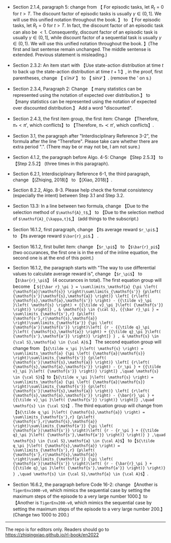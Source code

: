 

- Section 2.1.4, paragraph 5: change from 【 For episodic tasks, let $R_t=0$ for $t>T$. The discount factor of episodic tasks is usually $\gamma \in \left(0,1\right]$. We will use this unified notation throughout the book. 】 to 【 For episodic tasks, let $R_t=0$ for $t>T$. In fact, the discount factor of an episodic task can also be $<1$. Consequently, discount factor of an episodic task is usually $\gamma \in \left(0,1\right]$, while discount factor of a sequential task is usually $\gamma \in \left(0,1\right)$. We will use this unified notation throughout the book. 】(The first and last sentense remain unchanged. The middle sentense is extended. Previous statement is misleading.)

- Section 2.3.2: An item start with 【Use state-action distribution at time $t$ to back up the state-action distribution at time $t+1$:】, in the proof, first parentheses, change 【 $\mathsf{s}' in \mathcal{S}$ 】 to 【 $\mathsf{s} in \mathcal{S}$ 】. (remove the ' on $\mathsf{s}$.)

- Section 2.3.4, Paragraph 2: Change 【 many statistics can be represented using the  notation of expected over distribution.】 to 【many statistics can be represented using the  notation of expected over discounted distribution.】 Add a word "discounted".

- Section 2.4.3, the first item group, the first item: Change 【Therefore, $\pi_\ast<\pi'$, which conflicts】to 【Therefore, $\pi_\ast\prec\pi'$, which conflicts】.

- Section 3.1, the paragraph after "Interdisciplinary Reference 3-2", the formula after the line "Therefore". Please take care whether there are extra period ".". (There may be or may not be, I am not sure.)

- Section 4.1.2, the paragraph before Algo. 4-5: Change 【Step 2.5.3】 to 【Step 2.5.2】  (three times in this paragraph).

- Section 6.2.1, Interdisciplinary Reference 6-1, the third paragraph, change 【(Zhiqing, 2018)】 to 【(Xiao, 2018)】.

- Section 8.2.2, Algo. 8-3. Please help check the format consistency (especially the intent) between Step 3.1 and Step 3.2.

- Section 13.3: In a line between two formula, change 【Due to the selection method of `$\mathsf{A}_t$`,】 to 【Due to the selection method of `$\mathsf{A}_{\kappa,t}$`,】 (add things to the subscript.)

- Section 16.1.2, first paragraph, change 【its average reward `$r_\pi$`.】 to 【its average reward `$\bar{r}_pi$`.】 .

- Section 16.1.2, first bullet item: change 【`$r_\pi$`】 to 【`$\bar{r}_pi$`】(two occurances, the first one is in the end of the inline equation, the second one is at the end of this point.)

- Section 16.1.2, the paragraph starts with "The way to use differential values to calculate average reward is", change 【`$r_\pi$`】  to 【`$\bar{r}_\pi$`】 (4 occurances in total). The first equation group will become 【 `${{\bar r}_\pi } = \sum\limits_\mathsf{a} {\pi \left( {\mathsf{a}|\mathsf{s}} \right)\sum\limits_{\mathsf{s'}} {p\left( {\mathsf{s'}|\mathsf{s},\mathsf{a}} \right)} \left[ {r\left( {\mathsf{s},\mathsf{a},\mathsf{s'}} \right) - {{\tilde v}_\pi }\left( \mathsf{s} \right) + {{\tilde v}_\pi }\left( {\mathsf{s'}} \right)} \right]} , & \mathsf{s} \in {\cal S}, {{\bar r}_\pi } = \sum\limits_{\mathsf{s'},r} {p\left( {\mathsf{s'},r|\mathsf{s},\mathsf{a}} \right)\sum\limits_{\mathsf{a'}} {\pi \left( {\mathsf{a'}|\mathsf{s'}} \right)\left[ {r - {{\tilde q}_\pi }\left( {\mathsf{s},\mathsf{a}} \right) + {{\tilde q}_\pi }\left( {\mathsf{s'},\mathsf{a'}} \right)} \right]} } , & \mathsf{s} \in {\cal S},\mathsf{a} \in {\cal A}$`.】 The second equation group will change from 【`${\tilde v_\pi }\left( \mathsf{s} \right) = \sum\limits_\mathsf{a} {\pi \left( {\mathsf{a}|\mathsf{s}} \right)\sum\limits_{\mathsf{s'}} {p\left( {\mathsf{s'}|\mathsf{s},\mathsf{a}} \right)} \left[ {r\left( {\mathsf{s},\mathsf{a},\mathsf{s'}} \right) - {r_\pi } + {{\tilde v}_\pi }\left( {\mathsf{s'}} \right)} \right]} ,\quad \mathsf{s} \in {\cal S}$`】to【`${\tilde v_\pi }\left( \mathsf{s} \right) = \sum\limits_\mathsf{a} {\pi \left( {\mathsf{a}|\mathsf{s}} \right)\sum\limits_{\mathsf{s'}} {p\left( {\mathsf{s'}|\mathsf{s},\mathsf{a}} \right)} \left[ {r\left( {\mathsf{s},\mathsf{a},\mathsf{s'}} \right) - {\bar{r}_\pi } + {{\tilde v}_\pi }\left( {\mathsf{s'}} \right)} \right]} ,\quad \mathsf{s} \in {\cal S}$`】. The third equation group will change from 【`${\tilde q_\pi }\left( {\mathsf{s},\mathsf{a}} \right) = \sum\limits_{\mathsf{s'},r} {p\left( {\mathsf{s'},r|\mathsf{s},\mathsf{a}} \right)\sum\limits_{\mathsf{a'}} {\pi \left( {\mathsf{a'}|\mathsf{s'}} \right)\left( {r - {r_\pi } + {{\tilde q}_\pi }\left( {\mathsf{s'},\mathsf{a'}} \right)} \right)} } ,\quad \mathsf{s} \in {\cal S},\mathsf{a} \in {\cal A}$`】 to【`${\tilde q_\pi }\left( {\mathsf{s},\mathsf{a}} \right) = \sum\limits_{\mathsf{s'},r} {p\left( {\mathsf{s'},r|\mathsf{s},\mathsf{a}} \right)\sum\limits_{\mathsf{a'}} {\pi \left( {\mathsf{a'}|\mathsf{s'}} \right)\left( {r - {\bar{r}_\pi } + {{\tilde q}_\pi }\left( {\mathsf{s'},\mathsf{a'}} \right)} \right)} } ,\quad \mathsf{s} \in {\cal S},\mathsf{a} \in {\cal A}$`】.

- Section 16.6.2, the paragraph before Code 16-2: change 【Another is `TigerEnv1000-v0`, which mimics the sequential case by setting the maximum steps of the episode to a very large number 1000.】to 【Another is `TigerEnv200-v0`, which mimics the sequential case by setting the maximum steps of the episode to a very large number 200.】 (Change two 1000 to 200.)
 
----

The repo is for editors only. Readers should go to https://zhiqingxiao.github.io/rl-book/en2022
